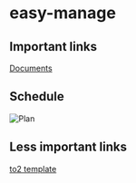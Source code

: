 # easy-manage

## Important links

[Documents](https://drive.google.com/open?id=1EreYxAh-ETU-srL9644vSiHSea4uAuf4)


## Schedule

![Plan](https://github.com/wojtekwanczyk/easy-manage/blob/master/images/schedule.jpg)


## Less important links

[to2 template](https://trac.iisg.agh.edu.pl/to2/wiki/TemplateProject/Wizja)
